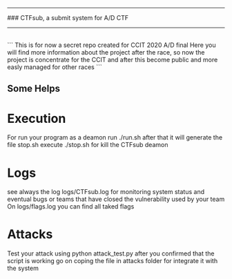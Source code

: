 <hr>
### CTFsub, a submit system for A/D CTF 
<hr>

<br>
```
This is for now a secret repo created for CCIT 2020 A/D final
Here you will find more information about the project 
after the race, so now the project is concentrate for the CCIT and after this become public
and more easly managed for other races
```
<br>


## Some Helps
# Execution
For run your program as a deamon run ./run.sh
after that it will generate the file stop.sh
execute ./stop.sh for kill the CTFsub deamon

# Logs
see always the log logs/CTFsub.log for monitoring
system status and eventual bugs or teams that have
closed the vulnerability used by your team
On logs/flags.log you can find all taked flags

# Attacks
Test your attack using python attack_test.py
after you confirmed that the script is working
go on coping the file in attacks folder
for integrate it with the system


